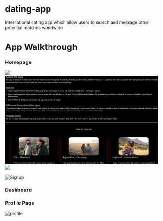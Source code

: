 # dating-app
International dating app which allow users to search and message other potential matches worldwide


# App Walkthrough
<h3>Homepage</h3>
<img src="Homepage.png" />
<img src="homepage2.png" />
<img src="homepage3.png" />

![Signup](https://github.com/PatrickPachacz/dating-app/assets/123042779/b24c0c01-84b0-49fc-9631-add5ee94a7ac)

<h3>Dashboard</h3>

<h3>Profile Page</h3>

![profile](https://github.com/PatrickPachacz/dating-app/assets/123042779/1cea7000-4e64-4444-916d-2ccc80462028)
